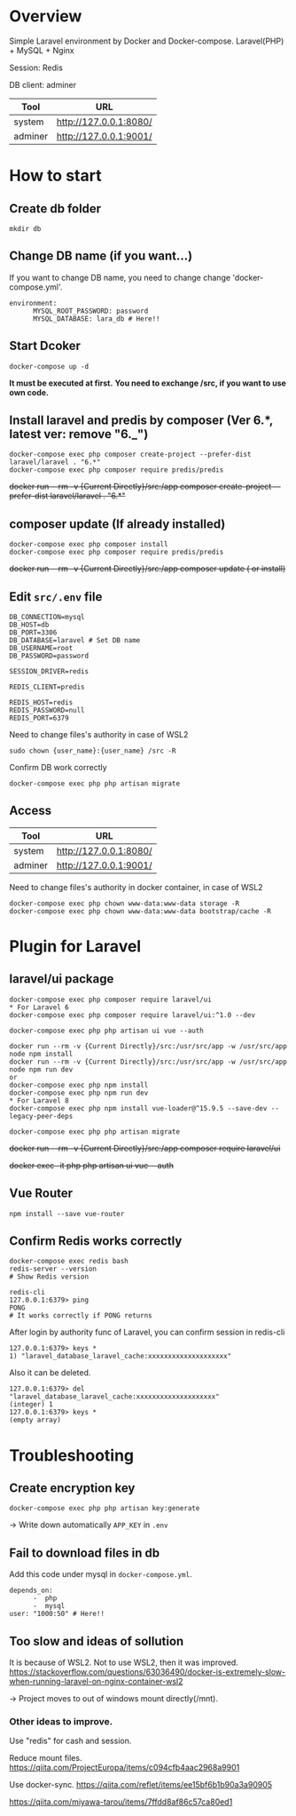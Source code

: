 # Overview

Simple Laravel environment by Docker and Docker-compose.
Laravel(PHP) + MySQL + Nginx

Session: Redis

DB client: adminer

| Tool    | URL                    |
| ------- | ---------------------- |
| system  | http://127.0.0.1:8080/ |
| adminer | http://127.0.0.1:9001/ |

# How to start

## Create db folder

```
mkdir db
```

## Change DB name (if you want...)

If you want to change DB name, you need to change change 'docker-compose.yml'.

```
environment:
      MYSQL_ROOT_PASSWORD: password
      MYSQL_DATABASE: lara_db # Here!!
```

## Start Dcoker

```
docker-compose up -d
```

**It must be executed at first.**
**You need to exchange /src, if you want to use own code.**

## Install laravel and predis by composer (Ver 6.\*, latest ver: remove "6.\_")

```
docker-compose exec php composer create-project --prefer-dist laravel/laravel . "6.*"
docker-compose exec php composer require predis/predis
```

~~docker run --rm -v {Current Directly}/src:/app composer create-project --prefer-dist laravel/laravel . "6.\*"~~

## composer update (If already installed)

```
docker-compose exec php composer install
docker-compose exec php composer require predis/predis
```

~~docker run --rm -v {Current Directly}/src:/app composer update ( or install)~~

## Edit `src/.env` file

```
DB_CONNECTION=mysql
DB_HOST=db
DB_PORT=3306
DB_DATABASE=laravel # Set DB name
DB_USERNAME=root
DB_PASSWORD=password

SESSION_DRIVER=redis

REDIS_CLIENT=predis

REDIS_HOST=redis
REDIS_PASSWORD=null
REDIS_PORT=6379
```

Need to change files's authority in case of WSL2

```
sudo chown {user_name}:{user_name} /src -R
```

Confirm DB work correctly

```
docker-compose exec php php artisan migrate
```


## Access

| Tool    | URL                    |
| ------- | ---------------------- |
| system  | http://127.0.0.1:8080/ |
| adminer | http://127.0.0.1:9001/ |

Need to change files's authority in docker container, in case of WSL2

```
docker-compose exec php chown www-data:www-data storage -R
docker-compose exec php chown www-data:www-data bootstrap/cache -R
```

# Plugin for Laravel

## laravel/ui package

```
docker-compose exec php composer require laravel/ui
* For Laravel 6
docker-compose exec php composer require laravel/ui:^1.0 --dev

docker-compose exec php php artisan ui vue --auth

docker run --rm -v {Current Directly}/src:/usr/src/app -w /usr/src/app node npm install
docker run --rm -v {Current Directly}/src:/usr/src/app -w /usr/src/app node npm run dev
or
docker-compose exec php npm install
docker-compose exec php npm run dev
* For Laravel 8
docker-compose exec php npm install vue-loader@^15.9.5 --save-dev --legacy-peer-deps

docker-compose exec php php artisan migrate
```

~~docker run --rm -v {Current Directly}/src:/app composer require laravel/ui~~

~~docker exec -it php php artisan ui vue --auth~~

## Vue Router

```
npm install --save vue-router
```

## Confirm Redis works correctly

```
docker-compose exec redis bash
redis-server --version
# Show Redis version

redis-cli
127.0.0.1:6379> ping
PONG
# It works correctly if PONG returns
```

After login by authority func of Laravel, you can confirm session in redis-cli

```
127.0.0.1:6379> keys *
1) "laravel_database_laravel_cache:xxxxxxxxxxxxxxxxxxxx"
```

Also it can be deleted.

```
127.0.0.1:6379> del "laravel_database_laravel_cache:xxxxxxxxxxxxxxxxxxxx"
(integer) 1
127.0.0.1:6379> keys *
(empty array)
```

# Troubleshooting

## Create encryption key

```
docker-compose exec php php artisan key:generate
```

-> Write down automatically `APP_KEY` in `.env`

## Fail to download files in db

Add this code under mysql in `docker-compose.yml`.

```
depends_on:
      -  php
      -  mysql
user: "1000:50" # Here!!
```

## Too slow and ideas of sollution

It is because of WSL2. Not to use WSL2, then it was improved.
https://stackoverflow.com/questions/63036490/docker-is-extremely-slow-when-running-laravel-on-nginx-container-wsl2

-> Project moves to out of windows mount directly(/mnt).

### Other ideas to improve.

Use "redis" for cash and session.

Reduce mount files.
https://qiita.com/ProjectEuropa/items/c094cfb4aac2968a9901

Use docker-sync.
https://qiita.com/reflet/items/ee15bf6b1b90a3a90905

https://qiita.com/miyawa-tarou/items/7ffdd8af86c57ca80ed1
